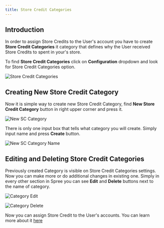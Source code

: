 ```yaml
---
title: Store Credit Categories
---
```


## Introduction

In order to assign Store Credits to the User's account you have to create **Store Credit Categories** it category that defines why the User received Store Credits to spent in your's store.

To find **Store Credit Categories** click on **Configuration** dropdown and look for Store Credit Categories option.

![Store Credit Categories]()

## Creating New Store Credit Category

Now it is simple way to create new Store Credit Category, find **New Store Credit Category** button in right upper corner and press it.

![New SC Category]()

There is only one input box that tells what category you will create. Simply input name and press **Create** button.

![New SC Category Name]()

## Editing and Deleting Store Credit Categories

Previously created Category is visible on Store Credit Categories settings. Now you can make more or do additional changes in existing one.
Simply in every other section in Spree you can see **Edit** and **Delete** buttons next to the name of category.

![Category Edit]()

![Category Delete]()

Now you can assign Store Credit to the User's accounts. You can learn more about it [here](../users/editing_users.md)